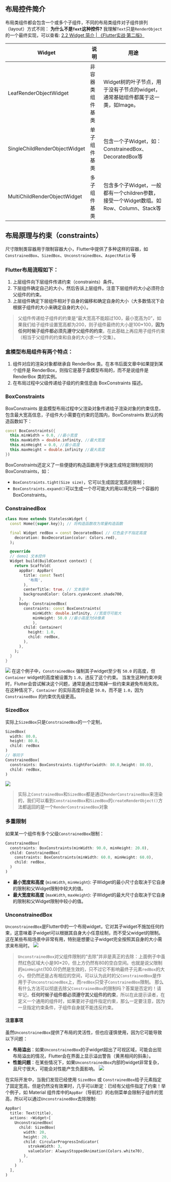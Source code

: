 ## 布局控件简介
布局类组件都会包含一个或多个子组件，不同的布局类组件对子组件排列（layout）方式不同：
**为什么不是`Text`这种控件?** 
我理解`Text`只是`RenderObject`的一个最终实现，可以查看: [2.2 Widget 简介 | 《Flutter实战·第二版》](https://book.flutterchina.club/chapter2/flutter_widget_intro.html#_2-2-3-flutter%E4%B8%AD%E7%9A%84%E5%9B%9B%E6%A3%B5%E6%A0%91)

|Widget|说明|用途|
|---|---|---|
|LeafRenderObjectWidget|非容器类组件基类|Widget树的叶子节点，用于没有子节点的widget，通常基础组件都属于这一类，如Image。|
|SingleChildRenderObjectWidget|单子组件基类|包含一个子Widget，如：ConstrainedBox、DecoratedBox等|
|MultiChildRenderObjectWidget|多子组件基类|包含多个子Widget，一般都有一个children参数，接受一个Widget数组。如Row、Column、Stack等|

## 布局原理与约束（constraints）
尺寸限制类容器用于限制容器大小，Flutter中提供了多种这样的容器，如`ConstrainedBox`、`SizedBox`、`UnconstrainedBox`、`AspectRatio` 等

### Flutter布局流程如下：
1. 上层组件向下层组件传递约束（constraints）条件。
2. 下层组件确定自己的大小，然后告诉上层组件。注意下层组件的大小必须符合父组件的约束。
3. 上层组件确定下层组件相对于自身的偏移和确定自身的大小（大多数情况下会根据子组件的大小来确定自身的大小）。
> 父组件传递给子组件的约束是“最大宽高不能超过100，最小宽高为0”，如果我们给子组件设置宽高都为200，则子组件最终的大小是100\*100，**因为任何时候子组件都必须先遵守父组件的约束**，在此基础上再应用子组件约束（相当于父组件的约束和自身的大小求一个交集）。

### 盒模型布局组件有两个特点：
1. 组件对应的渲染对象都继承自 RenderBox 类。在本书后面文章中如果提到某个组件是 RenderBox，则指它是基于盒模型布局的，而不是说组件是 RenderBox 类的实例。
2. 在布局过程中父级传递给子级的约束信息由 BoxConstraints 描述。
### BoxConstraints
BoxConstraints 是盒模型布局过程中父渲染对象传递给子渲染对象的约束信息，包含最大宽高信息，子组件大小需要在约束的范围内，BoxConstraints 默认的构造函数如下：
```dart
const BoxConstraints({
  this.minWidth = 0.0, //最小宽度
  this.maxWidth = double.infinity, //最大宽度
  this.minHeight = 0.0, //最小高度
  this.maxHeight = double.infinity //最大高度
})
```
BoxConstraints还定义了一些便捷的构造函数用于快速生成特定限制规则的BoxConstraints，如：
- `BoxConstraints.tight(Size size)`，它可以生成固定宽高的限制；
- `BoxConstraints.expand()`可以生成一个尽可能大的用以填充另一个容器的BoxConstraints。
### ConstrainedBox
```dart
class Home extends StatelessWidget {
  const Home({super.key}); // 将构造函数改为常量构造函数

  final Widget redBox = const DecoratedBox( // 红色盒子不指定高度
    decoration: BoxDecoration(color: Colors.red),
  );

  @override
  // demo1 文本控件
  Widget build(BuildContext context) {
    return Scaffold(
      appBar: AppBar(
        title: const Text(
          '布局',
        ),
        centerTitle: true, // 文本居中
        backgroundColor: Colors.cyanAccent.shade700,
      ),
      body: ConstrainedBox(
        constraints: const BoxConstraints(
            minWidth: double.infinity, //宽度尽可能大
            minHeight: 50.0 //最小高度为50像素
            ),
        child: Container(
          height: 1.0,
          child: redBox,
        ),
      ),
    );
  }
}

```
![](../../static/docs/Pasted%20image%2020240130182655.png)
在这个例子中，`ConstrainedBox` 强制其子widget至少有 `50.0` 的高度，但 `Container` widget的高度被设置为 `1.0`，违反了这个约束。
当发生这种约束冲突时，Flutter会尝试解决这个问题，通常是通过忽略掉一些约束来避免布局失败。在这种情况下，`Container` 的实际高度将会是 `50.0`，而不是 `1.0`，因为 `ConstrainedBox` 的约束优先级更高。

### SizedBox
实际上`SizedBox`只是`ConstrainedBox`的一个定制，
```dart
SizedBox(
  width: 80.0,
  height: 80.0,
  child: redBox
)
// 等同于
ConstrainedBox(
  constraints: BoxConstraints.tightFor(width: 80.0,height: 80.0),
  child: redBox, 
)
```
![](../../static/docs/Pasted%20image%2020240130183457.jpeg)
> 实际上`ConstrainedBox`和`SizedBox`都是通过`RenderConstrainedBox`来渲染的，我们可以看到`ConstrainedBox`和`SizedBox`的`createRenderObject()`方法都返回的是一个`RenderConstrainedBox`对象

### 多重限制
如果某一个组件有多个父级`ConstrainedBox`限制：
```dart
ConstrainedBox(
  constraints: BoxConstraints(minWidth: 90.0, minHeight: 20.0),
  child: ConstrainedBox(
    constraints: BoxConstraints(minWidth: 60.0, minHeight: 60.0),
    child: redBox,
  )
)
```
- **最小宽度和高度** (`minWidth`, `minHeight`): 子Widget的最小尺寸会取决于它自身的限制和父Widget限制中较大的值。
- **最大宽度和高度** (`maxWidth`, `maxHeight`): 子Widget的最大尺寸会取决于它自身的限制和父Widget限制中较小的值。
### UnconstrainedBox
`UnconstrainedBox`是Flutter中的一个布局widget，它对其子widget不施加任何约束，这意味着子widget可以根据其自身大小任意绘制，而不受父widget的限制。这在某些布局场景中非常有用，特别是想要让子widget完全按照其自身的大小需求来布局时。
![](../../static/docs/Pasted%20image%2020240130184757.jpeg)
> `UnconstrainedBox`对父组件限制的“去除”并非是真正的去除：上面例子中虽然红色区域大小是90×20，但上方仍然有80的空白空间。也就是说父限制的`minHeight`(100.0)仍然是生效的，只不过它不影响最终子元素`redBox`的大小，但仍然还是占有相应的空间，可以认为此时的父`ConstrainedBox`是作用于子`UnconstrainedBox`上，而`redBox`只受子`ConstrainedBox`限制。
那么有什么方法可以彻底去除父`ConstrainedBox`的限制吗？答案是否定的！请牢记，**任何时候子组件都必须遵守其父组件的约束**，所以在此提示读者，在定义一个通用的组件时，如果要对子组件指定约束，那么一定要注意，因为一旦指定约束条件，子组件自身就不能违反约束。

#### 注意事项
虽然`UnconstrainedBox`提供了布局的灵活性，但也应谨慎使用，因为它可能导致以下问题：
- **布局溢出**：如果`UnconstrainedBox`的子widget超出了可视区域，可能会出现布局溢出的情况，Flutter会在界面上显示溢出警告（黄黑相间的斜条）。
- **性能问题**：在某些情况下，如果`UnconstrainedBox`内部的widget非常复杂，且尺寸很大，可能会对性能产生负面影响。
![](../../static/docs/Pasted%20image%2020240130185004.jpeg)

在实际开发中，当我们发现已经使用 `SizedBox` 或 `ConstrainedBox`给子元素指定了固定宽高，但是仍然没有效果时，几乎可以断定：已经有父组件指定了约束！举个例子，如 Material 组件库中的`AppBar`（导航栏）的右侧菜单会限制子组件的宽高，所以可以通过`UnconstrainedBox`去除限制:
```dart
AppBar(
  title: Text(title),
  actions: <Widget>[
    UnconstrainedBox(
      child: SizedBox(
        width: 20,
        height: 20,
        child: CircularProgressIndicator(
          strokeWidth: 3,
          valueColor: AlwaysStoppedAnimation(Colors.white70),
        ),
      ),
    )
  ],
)

```